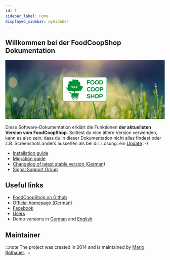 ```yaml
---
id: 1
sidebar_label: Home
displayed_sidebar: mySidebar
---
```


## Willkommen bei der FoodCoopShop Dokumentation

![](https://raw.githubusercontent.com/foodcoopshop/foodcoopshop/main/webroot/files/images/sliders/demo-slider.jpg)

Diese Software-Dokumentation erklärt die Funktionen **der aktuellsten Version vom FoodCoopShop**. Solltest du eine ältere Version verwenden, kann es also sein, dass du in dieser Dokumentation nicht alles findest oder z.B. Screenshots anders aussehen als bei dir. Lösung: ein [Update](/migration-guide) :-)

* [Installation guide](/installation-guide)
* [Migration guide](/migration-guide)
* [Changelog of latest stable version (German)](https://github.com/foodcoopshop/foodcoopshop/blob/main/CHANGELOG.md)
* [Signal Support Group](https://signal.group/#CjQKIBEXUVQCyyQu3-7kOgvPIuFDcAN_12WPTAWs4L8kkyGZEhBefC_uCkp2pqHpl8XljqlN)

## Useful links

* [FoodCoopShop on Github](https://github.com/foodcoopshop/foodcoopshop)
* [Official homepage (German)](https://www.foodcoopshop.com/)
* [Facebook](https://facebook.com/FoodCoopShop)
* [Users](/users)
* Demo versions in [German](https://demo-de.foodcoopshop.com) and [English](https://demo-en.foodcoopshop.com)

## Maintainer

:::note
The project was created in 2014 and is maintained by [Mario Rothauer](https://github.com/mrothauer).
:::
